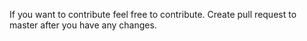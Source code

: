 If you want to contribute feel free to contribute. Create pull request to master after you have any changes.
